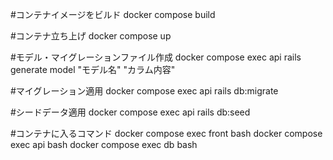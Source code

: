 #コンテナイメージをビルド
docker compose build

#コンテナ立ち上げ
docker compose up

#モデル・マイグレーションファイル作成
docker compose exec api rails generate model "モデル名" "カラム内容"

#マイグレーション適用
docker compose exec api rails db:migrate

#シードデータ適用
docker compose exec api rails db:seed

#コンテナに入るコマンド
docker compose exec front bash
docker compose exec api bash
docker compose exec db bash
